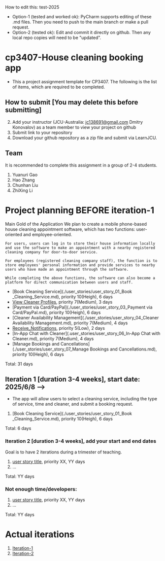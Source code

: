 
How to edit this: test-2025
* Option-1 (tested and worked ok): PyCharm supports editing of these .md files. Then you need to push to the main branch or make a pull request.
* Option-2 (tested ok): Edit and commit it directly on github. Then any local repo copies will need to be "updated".

# cp3407-House cleaning booking app
* This a project assignment template for CP3407. The following is the list of items, which are required to be completed.


## How to submit [You may delete this before submitting]

2. Add your instructor (JCU-Australia: jc138691@gmail.com Dmitry Konovalov) as a team member to view your project on github
1. Submit link to your repository
2. Download your github repository as a zip file and submit via LearnJCU.

## Team

It is recommended to complete this assignment in a group of 2-4 students.
1. Yuanuri Gao
2. Hao Zhang
3. Chunhan Liu
4. ZhiXing Li


# Project planning BEFORE iteration-1
Main Gold of the Application
    We plan to create a mobile phone-based house cleaning appointment software, which has two functions: user-oriented and employee-oriented.

    For users, users can log in to store their house information locally and use the software to make an appointment with a nearby registered cleaning company for door-to-door service.

    For employees (registered cleaning company staff), the function is to store employees' personal information and provide services to nearby users who have made an appointment through the software.

    While completing the above functions, the software can also become a platform for direct communication between users and staff.

* [Book Cleaning Service](./user_stories/user_story_01_Book _Cleaning_Service.md), priority 10(Heigh), 6 days
* [View Cleaner Profiles](./user_stories/user_story_02_View_Cleaner_Profiles.md), priority 7(Medium), 3 days
* [Payment via Card/PayPal](./user_stories/user_story_03_Payment via Card/PayPal.md), priority 10(Heigh), 6 days
* [Cleaner Availability Management](./user_stories/user_story_04_Cleaner Availability Management.md), priority 7(Medium), 4 days
* [Receive_Notifications](.user_stories/user_story_05_Receive_Notifications.md), priority 5(Low), 2 days
* [In-App Chat with Cleaner](.user_stories/user_story_06_In-App Chat with Cleaner.md), priority 7(Medium), 4 days
* [Manage Bookings and Cancellations](./user_stories/user_story_07_Manage Bookings and Cancellations.md), priority 10(Heigh), 6 days 

Total: 31 days


## Iteration 1 [duration 3-4 weeks], start date: 2025/6/8 -->  

* The app will allow users to select a cleaning service, including the type of service, time and cleaner, and submit a booking request.

1. [Book Cleaning Service](./user_stories/user_story_01_Book _Cleaning_Service.md), priority 10(Heigh), 6 days

Total: 6 days


### Iteration 2 [duration 3-4 weeks], add your start and end dates
Goal is to have 2 iterations during a trimester of teaching.
1. [user story title](./user_stories/user_story_01_title.md), priority XX, YY days 
2. ...

Total: YY days

### Not enough time/developers: 
1. [user story title](./user_stories/user_story_01_title.md), priority XX, YY days 
2. ...

Total: YY days

# Actual iterations
1. [Iteration-1](./iteration_1.md)
2. [Iteration-2](./iteration_2.md)


